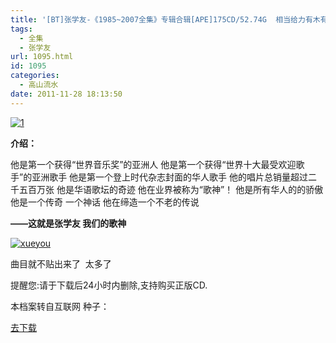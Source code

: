 ```yaml
---
title: '[BT]张学友-《1985~2007全集》专辑合辑[APE]175CD/52.74G  相当给力有木有'
tags:
  - 全集
  - 张学友
url: 1095.html
id: 1095
categories:
  - 高山流水
date: 2011-11-28 18:13:50
---
```


[![](http://www.ccc5.cc/wp-content/uploads/2011/11/12-195x300.jpg "1")](http://www.ccc5.cc/wp-content/uploads/2011/11/12.jpg)

**介绍：**

他是第一个获得“世界音乐奖”的亚洲人 他是第一个获得“世界十大最受欢迎歌手”的亚洲歌手 他是第一个登上时代杂志封面的华人歌手 他的唱片总销量超过二千五百万张 他是华语歌坛的奇迹 他在业界被称为“歌神”！ 他是所有华人的的骄傲 他是一个传奇 一个神话 他在缔造一个不老的传说

**——这就是张学友 我们的歌神**

[![](http://www.ccc5.cc/wp-content/uploads/2011/11/xueyou-300x296.jpg "xueyou")](http://www.ccc5.cc/wp-content/uploads/2011/11/xueyou.jpg)

曲目就不贴出来了  太多了

提醒您:请于下载后24小时内删除,支持购买正版CD.

本档案转自互联网 种子：

[去下载](http://dl.dbank.com/c047q7fvb7)